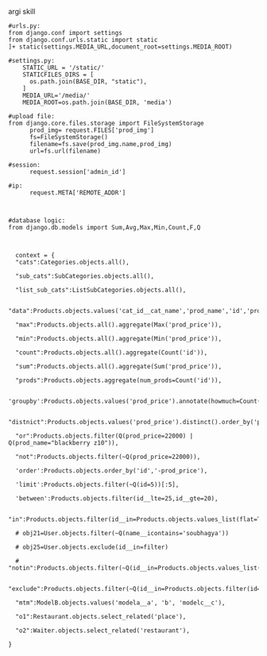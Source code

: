 
argi skill

    #urls.py:
    from django.conf import settings
    from django.conf.urls.static import static
    ]+ static(settings.MEDIA_URL,document_root=settings.MEDIA_ROOT)

    #settings.py:
        STATIC_URL = '/static/'
        STATICFILES_DIRS = [
          os.path.join(BASE_DIR, "static"),
        ]
        MEDIA_URL='/media/'
        MEDIA_ROOT=os.path.join(BASE_DIR, 'media')

    #upload file:
    from django.core.files.storage import FileSystemStorage
          prod_img= request.FILES['prod_img']
          fs=FileSystemStorage()
          filename=fs.save(prod_img.name,prod_img)
          url=fs.url(filename)

    #session:
          request.session['admin_id']

    #ip:
          request.META['REMOTE_ADDR']



    #database logic:
    from django.db.models import Sum,Avg,Max,Min,Count,F,Q



      context = {
      "cats":Categories.objects.all(),

      "sub_cats":SubCategories.objects.all(),

      "list_sub_cats":ListSubCategories.objects.all(),

      "data":Products.objects.values('cat_id__cat_name','prod_name','id','prod_price','prod_img','sub_cat_id__sub_cat_name','list_sub_cat_id__list_sub_cat_name'),

      "max":Products.objects.all().aggregate(Max('prod_price')),

      "min":Products.objects.all().aggregate(Min('prod_price')),

      "count":Products.objects.all().aggregate(Count('id')),

      "sum":Products.objects.all().aggregate(Sum('prod_price')),

      "prods":Products.objects.aggregate(num_prods=Count('id')),

      'groupby':Products.objects.values('prod_price').annotate(howmuch=Count('prod_price')),

      "distnict":Products.objects.values('prod_price').distinct().order_by('prod_price'),

      "or":Products.objects.filter(Q(prod_price=22000) | Q(prod_name="blackberry z10")),

      "not":Products.objects.filter(~Q(prod_price=22000)),

      'order':Products.objects.order_by('id','-prod_price'),

      'limit':Products.objects.filter(~Q(id=5))[:5],

      'between':Products.objects.filter(id__lte=25,id__gte=20),

      "in":Products.objects.filter(id__in=Products.objects.values_list(flat=True)),

      # obj21=User.objects.filter(~Q(name__icontains='soubhagya'))

      # obj25=User.objects.exclude(id__in=filter)

      # "notin":Products.objects.filter(~Q(id__in=Products.objects.values_list(flat=True))),

       "exclude":Products.objects.filter(~Q(id__in=Products.objects.filter(id=22))),

      "mtm":ModelB.objects.values('modela__a', 'b', 'modelc__c'),

      "o1":Restaurant.objects.select_related('place'),

      "o2":Waiter.objects.select_related('restaurant'),

    }


